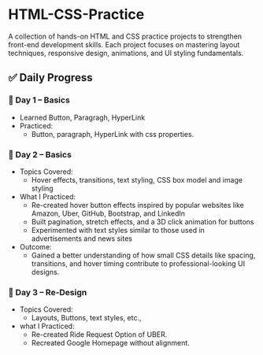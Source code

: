 # HTML-CSS-Practice
A collection of hands-on HTML and CSS practice projects to strengthen front-end development skills. Each project focuses on mastering layout techniques, responsive design, animations, and UI styling fundamentals.

## ✅ Daily Progress

### 📅 Day 1 – Basics
- Learned Button, Paragragh, HyperLink
- Practiced:
  - Button, paragraph, HyperLink with css properties.

### 📅 Day 2 – Basics
- Topics Covered:
  - Hover effects, transitions, text styling, CSS box model and image styling
- What I Practiced:
  - Re-created hover button effects inspired by popular websites like Amazon, Uber, GitHub, Bootstrap, and LinkedIn
  - Built pagination, stretch effects, and a 3D click animation for buttons
  - Experimented with text styles similar to those used in advertisements and news sites
- Outcome:
  - Gained a better understanding of how small CSS details like spacing, transitions, and hover timing contribute to professional-looking UI designs.

### 📅 Day 3 – Re-Design
- Topics Covered:
  - Layouts, Buttons, text styles, etc.,
- what I Practiced:
  - Re-created Ride Request Option of UBER.
  - Recreated Google Homepage without alignment.
